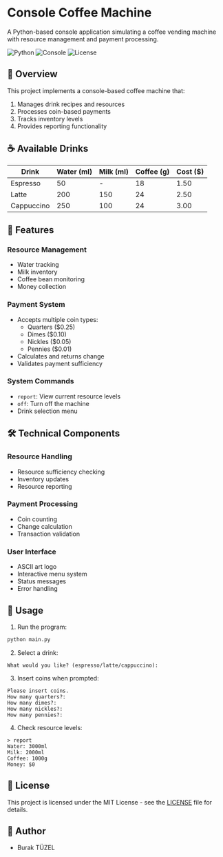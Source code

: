 # Console Coffee Machine

A Python-based console application simulating a coffee vending machine with resource management and payment processing.

![Python](https://img.shields.io/badge/Python-3.8+-blue)
![Console](https://img.shields.io/badge/Console-Application-green)
![License](https://img.shields.io/badge/License-MIT-yellow)

## 🎯 Overview

This project implements a console-based coffee machine that:
1. Manages drink recipes and resources
2. Processes coin-based payments
3. Tracks inventory levels
4. Provides reporting functionality

## ☕ Available Drinks

| Drink      | Water (ml) | Milk (ml) | Coffee (g) | Cost ($) |
|------------|------------|-----------|------------|----------|
| Espresso   | 50         | -         | 18         | 1.50     |
| Latte      | 200        | 150       | 24         | 2.50     |
| Cappuccino | 250        | 100       | 24         | 3.00     |

## 🔧 Features

### Resource Management
- Water tracking
- Milk inventory
- Coffee bean monitoring
- Money collection

### Payment System
- Accepts multiple coin types:
  - Quarters ($0.25)
  - Dimes ($0.10)
  - Nickles ($0.05)
  - Pennies ($0.01)
- Calculates and returns change
- Validates payment sufficiency

### System Commands
- `report`: View current resource levels
- `off`: Turn off the machine
- Drink selection menu

## 🛠️ Technical Components

### Resource Handling
- Resource sufficiency checking
- Inventory updates
- Resource reporting

### Payment Processing
- Coin counting
- Change calculation
- Transaction validation

### User Interface
- ASCII art logo
- Interactive menu system
- Status messages
- Error handling

## 🚀 Usage

1. Run the program:
```bash
python main.py
```

2. Select a drink:
```
What would you like? (espresso/latte/cappuccino):
```

3. Insert coins when prompted:
```
Please insert coins.
How many quarters?:
How many dimes?:
How many nickles?:
How many pennies?:
```

4. Check resource levels:
```
> report
Water: 3000ml
Milk: 2000ml
Coffee: 1000g
Money: $0
```

## 📝 License

This project is licensed under the MIT License - see the [LICENSE](LICENSE) file for details.

## 👥 Author

- Burak TÜZEL 

